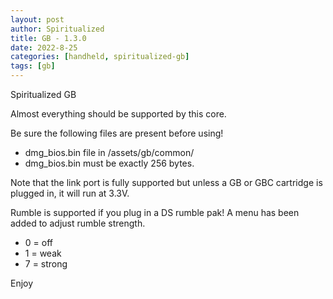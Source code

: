 ```yaml
---
layout: post
author: Spiritualized
title: GB - 1.3.0
date: 2022-8-25
categories: [handheld, spiritualized-gb]
tags: [gb]
---
```

Spiritualized GB 

Almost everything should be supported by this core.  

Be sure the following files are present before using!
* dmg_bios.bin file in /assets/gb/common/
* dmg_bios.bin must be exactly 256 bytes.

Note that the link port is fully supported but unless a GB or GBC cartridge is plugged in, it will run at 3.3V.

Rumble is supported if you plug in a DS rumble pak! A menu has been added to adjust rumble strength.
* 0 = off
* 1 = weak
* 7 = strong

Enjoy
